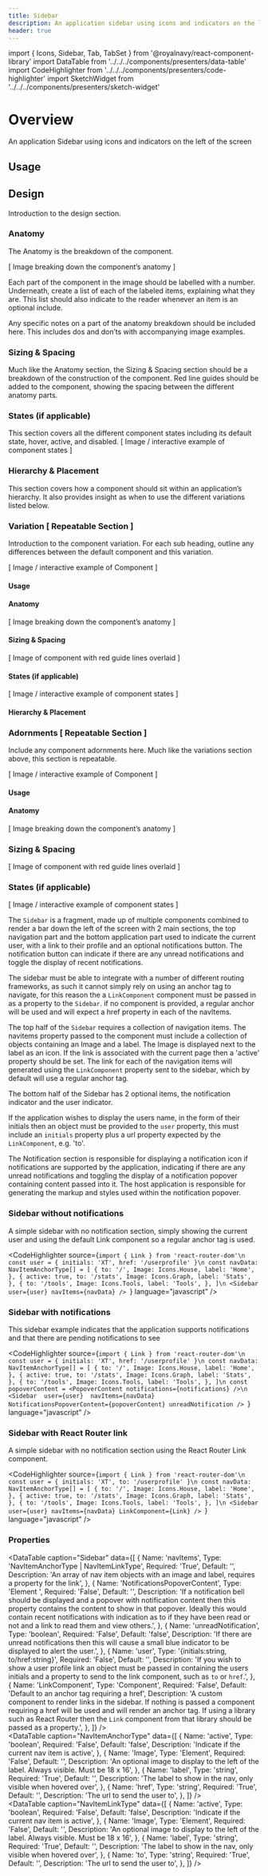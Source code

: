 ```yaml
---
title: Sidebar
description: An application sidebar using icons and indicators on the left of the screen.
header: true
---
```


import { Icons, Sidebar, Tab, TabSet } from '@royalnavy/react-component-library'
import DataTable from '../../../components/presenters/data-table'
import CodeHighlighter from '../../../components/presenters/code-highlighter'
import SketchWidget from '../../../components/presenters/sketch-widget'

# Overview
An application Sidebar using icons and indicators on the left of the screen

## Usage

<TabSet>

<Tab title="Design">

<SketchWidget name="Sidebar" href="/standards-toolkit.sketch" />

  ## Design
  Introduction to the design section.

  ### Anatomy
  The Anatomy is the breakdown of the component.

  [ Image breaking down the component’s anatomy ]

  Each part of the component in the image should be labelled with a number. Underneath, create a list of each of the labeled items, explaining what they are. This list should also indicate to the reader whenever an item is an optional include.

  Any specific notes on a part of the anatomy breakdown should be included here. This includes dos and don’ts with accompanying image examples.

  ### Sizing & Spacing
  Much like the Anatomy section, the Sizing & Spacing section should be a breakdown of the construction of the component. Red line guides should be added to the component, showing the spacing between the different anatomy parts.

  ### States (if applicable) 
  This section covers all the different component states including its default state, hover, active, and disabled.
  [ Image / interactive example of component states ]

  ### Hierarchy & Placement
  This section covers how a component should sit within an application’s hierarchy. It also provides insight as when to use the different variations listed below.

  ### Variation [ Repeatable Section ] 
  Introduction to the component variation. For each sub heading, outline any differences between the default component and this variation. 

  [ Image / interactive example of Component ]

  #### Usage

  #### Anatomy
  [ Image breaking down the component’s anatomy ]

  #### Sizing & Spacing
  [ Image of component with red guide lines overlaid ]

  #### States (if applicable)
  [ Image / interactive example of component states ]

  #### Hierarchy & Placement

  ### Adornments [ Repeatable Section ]
  Include any component adornments here. Much like the variations section above, this section is repeatable.

  [ Image / interactive example of Component ]

  #### Usage

  #### Anatomy
  [ Image breaking down the component’s anatomy ]

  ### Sizing & Spacing
  [ Image of component with red guide lines overlaid ]

  ### States (if applicable)
  [ Image / interactive example of component states ]

</Tab>


<Tab title="Develop">

The `Sidebar` is a fragment, made up of multiple components combined to render a bar down the left of the screen with 2 main sections, the top navigation part and the bottom application part used to indicate the current user, with a link to their profile and an optional notifications button. The notification button can indicate if there are any unread notifications and toggle the display of recent notifications.

The sidebar must be able to integrate with a number of different routing frameworks, as such it cannot simply rely on using an anchor tag to navigate, for this reason the a `LinkComponent` component must be passed in as a property to the `Sidebar`. if no component is provided, a regular anchor will be used and will expect a href property in each of the navItems.

The top half of the `Sidebar` requires a collection of navigation items. The navitems property passed to the component must include a collection of objects containing an Image and a label. The Image is displayed next to the label as an icon.  If the link is associated with the current page then a 'active' property should be set. The link for each of the navigation items will generated using the `LinkComponent` property sent to the sidebar, which by default will use a regular anchor tag.

The bottom half of the Sidebar has 2 optional items, the notification indicator and the user indicator.

If the application wishes to display the users name, in the form of their initials then an object must be provided to the `user` property, this must include an `initials` property plus a url property expected by the `LinkComponent`, e.g. 'to'.

The Notification section is responsible for displaying a notification icon if notifications are supported by the application, indicating if there are any unread notifications  and toggling the display of a notification popover containing content passed into it. The host application is responsible for generating the markup and styles used within the notification popover.

### Sidebar without notifications
A simple sidebar with no notification section, simply showing the current user and using the default Link component so a regular anchor tag is used. 

<CodeHighlighter source={`import { Link } from 'react-router-dom'\n
const user = { initials: 'XT', href: '/userprofile' }\n
const navData: NavItemAnchorType[] = [
  {
    to: '/',
    Image: Icons.House,
    label: 'Home',
  },
  {
    active: true,
    to: '/stats',
    Image: Icons.Graph,
    label: 'Stats',
  },
  {
    to: '/tools',
    Image: Icons.Tools,
    label: 'Tools',
  },
]\n
 <Sidebar user={user} navItems={navData} />
`} language="javascript" />


### Sidebar with notifications
This sidebar example indicates that the application supports notifications and that there are pending notifications to see

<CodeHighlighter source={`import { Link } from 'react-router-dom'\n
const user = { initials: 'XT', href: '/userprofile' }\n
const navData: NavItemAnchorType[] = [
  {
    to: '/',
    Image: Icons.House,
    label: 'Home',
  },
  {
    active: true,
    to: '/stats',
    Image: Icons.Graph,
    label: 'Stats',
  },
  {
    to: '/tools',
    Image: Icons.Tools,
    label: 'Tools',
  },
]\n
const popoverContent = <PopoverContent notifications={notifications} />\n
 <Sidebar 
   user={user} 
   navItems={navData} 
   NotificationsPopoverContent={popoverContent}
   unreadNotification
/>
`} language="javascript" />

### Sidebar with React Router link
A simple sidebar with no notification section using the React Router Link component.

<CodeHighlighter source={`import { Link } from 'react-router-dom'\n
const user = { initials: 'XT', to: '/userprofile' }\n
const navData: NavItemAnchorType[] = [
  {
    to: '/',
    Image: Icons.House,
    label: 'Home',
  },
  {
    active: true,
    to: '/stats',
    Image: Icons.Graph,
    label: 'Stats',
  },
  {
    to: '/tools',
    Image: Icons.Tools,
    label: 'Tools',
  },
]\n
 <Sidebar user={user} navItems={navData} LinkComponent={Link} />
`} language="javascript" />

### Properties
<DataTable caption="Sidebar" data={[
  {
    Name: 'navItems',
    Type: 'NavItemAnchorType | NavItemLinkType',
    Required: 'True',
    Default: '',
    Description: 'An array of nav item objects with an image and label, requires a property for the link',
  },
  {
    Name: 'NotificationsPopoverContent',
    Type: 'Element ',
    Required: 'False',
    Default: '',
    Description: 'If a notification bell should be displayed and a popover with notification content then this property contains the content to show in that popover. Ideally this would contain recent notifications with indication as to if they have been read or not and a link to read them and view others.',
  },
    {
    Name: 'unreadNotification',
    Type: 'boolean',
    Required: 'False',
    Default: 'false',
    Description: 'If there are unread notifications then this will cause a small blue indicator to be displayed to alert the user.',
  },
  {
    Name: 'user',
    Type: '{initials:string, to/href:string}',
    Required: 'False',
    Default: '',
    Description: 'If you wish to show a user profile link an object must be passed in containing the users initials and a property to send to the link component, such as `to` or `href`.',
  },
  {
    Name: 'LinkComponent',
    Type: 'Component',
    Required: 'False',
    Default: 'Default to an anchor tag requiring a href',
    Description: 'A custom component to render links in the sidebar. If nothing is passed a component requiring a href will be used and will render an anchor tag. If using a library such as React Router then the `Link` component from that library should be passed as a property.',
  },
]} />
<br />
<DataTable caption="NavItemAnchorType" data={[
  {
    Name: 'active',
    Type: 'boolean',
    Required: 'False',
    Default: 'false',
    Description: 'Indicate if the current nav item is active',
  },
  {
    Name: 'Image',
    Type: 'Element',
    Required: 'False',
    Default: '',
    Description: 'An optional image to display to the left of the label. Always visible. Must be 18 x 16',
  },
  {
    Name: 'label',
    Type: 'string',
    Required: 'True',
    Default: '',
    Description: 'The label to show in the nav, only visible when hovered over',
  },
  {
    Name: 'href',
    Type: 'string',
    Required: 'True',
    Default: '',
    Description: 'The url to send the user to',
  },
]} />
<br />
<DataTable caption="NavItemLinkType" data={[
  {
    Name: 'active',
    Type: 'boolean',
    Required: 'False',
    Default: 'false',
    Description: 'Indicate if the current nav item is active',
  },
  {
    Name: 'Image',
    Type: 'Element',
    Required: 'False',
    Default: '',
    Description: 'An optional image to display to the left of the label. Always visible. Must be 18 x 16',
  },
  {
    Name: 'label',
    Type: 'string',
    Required: 'True',
    Default: '',
    Description: 'The label to show in the nav, only visible when hovered over',
  },
  {
    Name: 'to',
    Type: 'string',
    Required: 'True',
    Default: '',
    Description: 'The url to send the user to',
  },
]} />

</Tab>
</TabSet>

